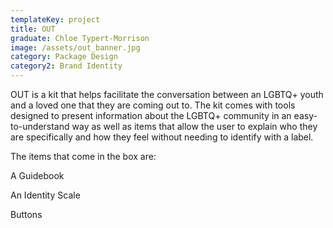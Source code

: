 ```yaml
---
templateKey: project
title: OUT
graduate: Chloe Typert-Morrison
image: /assets/out_banner.jpg
category: Package Design
category2: Brand Identity
---
```

OUT is a kit that helps facilitate the conversation between an LGBTQ+ youth and a loved one that they are coming out to. The kit comes with tools designed to present information about the LGBTQ+ community in an easy-to-understand way as well as items that allow the user to explain who they are specifically and how they feel without needing to identify with a label. 

The items that come in the box are:

A Guidebook

An Identity Scale

Buttons
